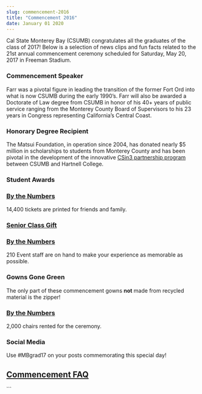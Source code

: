 ```yaml
---
slug: commencement-2016
title: "Commencement 2016"
date: January 01 2020
---
```


 
<p>
  Cal State Monterey Bay &#40;CSUMB&#41; congratulates all the graduates of the
  class of 2017! Below is a selection of news clips and fun facts related to the
  21st annual commencement ceremony scheduled for Saturday, May 20, 2017 in
  Freeman Stadium.
</p>
<h3>Commencement Speaker</h3>
<p>
  Farr was a pivotal figure in leading the transition of the former Fort Ord
  into what is now CSUMB during the early 1990’s. Farr will also be awarded a
  Doctorate of Law degree from CSUMB in honor of his 40+ years of public service
  ranging from the Monterey County Board of Supervisors to his 23 years in
  Congress representing California’s Central Coast.
</p>
<h3>Honorary Degree Recipient</h3>
<p>
  The Matsui Foundation, in operation since 2004, has donated nearly $5 million
  in scholarships to students from Monterey County and has been pivotal in the
  development of the innovative
  <a href="https://sites.google.com/site/csitin3/">CSin3 partnership program</a>
  between CSUMB and Hartnell College.
</p>
<h3>Student Awards</h3>
<h3>
  <a href="https://csumb.edu/news/commencement-2017-numbers">By the Numbers</a>
</h3>
<p>14,400 tickets are printed for friends and family.</p>
<h3>
  <a href="https://donate.csumb.edu/senior-class-gift">Senior Class Gift</a>
</h3>
<h3>
  <a href="https://csumb.edu/news/commencement-2017-numbers">By the Numbers</a>
</h3>
<p>
  210 Event staff are on hand to make your experience as memorable as possible.
</p>
<h3>Gowns Gone Green</h3>
<p>
  The only part of these commencement gowns <strong>not</strong> made from
  recycled material is the zipper!
</p>
<h3>
  <a href="https://csumb.edu/news/commencement-2017-numbers">By the Numbers</a>
</h3>
<p>2,000 chairs rented for the ceremony.</p>
<h3>Social Media</h3>
<p>Use #MBgrad17 on your posts commemorating this special day!</p>
<h2><a href="https://csumb.edu/commencement">Commencement FAQ</a></h2>
```
